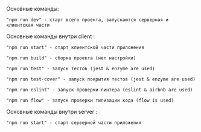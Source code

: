
Основные команды:  

    "npm run dev" - старт всего проекта, запускаются серверная и клиентская части  

Основные команды внутри client :

    "npm run start" - старт клиентской части приложения

    "npm run build" - сборка проекта (нет настройки)  

    "npm run test" - запуск тестов (jest & enzyme are used)  

    "npm run test-cover" - запуск покрытия тестов (jest & enzyme are used)  

    "npm run eslint" - запуск проверки линтера (eslint & airbnb are used)  

    "npm run flow" - запуск проверки типизации кода (flow is used)

Основные команды внутри server :  

    "npm run start" - старт серверной части приложения
